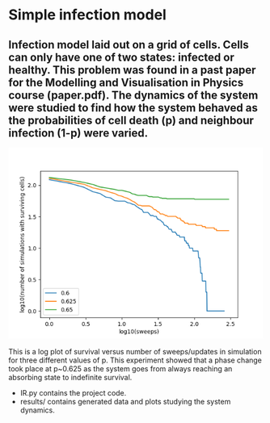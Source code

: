 # Simple infection model

## Infection model laid out on a grid of cells. Cells can only have one of two states: infected or healthy. This problem was found in a past paper for the Modelling and Visualisation in Physics course (paper.pdf). The dynamics of the system were studied to find how the system behaved as the probabilities of cell death (p) and neighbour infection (1-p) were varied.

![Log plot of survival versus number of sweeps/updates in simulation.](results/log_survival.png)

This is a log plot of survival versus number of sweeps/updates in simulation for three different values of p. This experiment showed that a phase change took place at p~0.625 as the system goes from always reaching an absorbing state to indefinite survival.

* IR.py contains the project code.
* results/ contains generated data and plots studying the system dynamics.